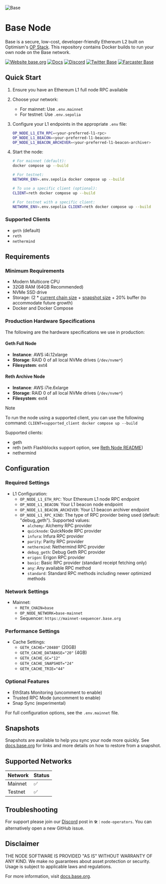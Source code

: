 ![Base](logo.webp)

# Base Node

Base is a secure, low-cost, developer-friendly Ethereum L2 built on Optimism's [OP Stack](https://stack.optimism.io/). This repository contains Docker builds to run your own node on the Base network.

[![Website base.org](https://img.shields.io/website-up-down-green-red/https/base.org.svg)](https://base.org)
[![Docs](https://img.shields.io/badge/docs-up-green)](https://docs.base.org/)
[![Discord](https://img.shields.io/discord/1067165013397213286?label=discord)](https://base.org/discord)
[![Twitter Base](https://img.shields.io/twitter/follow/Base?style=social)](https://x.com/Base)
[![Farcaster Base](https://img.shields.io/badge/Farcaster_Base-3d8fcc)](https://farcaster.xyz/base)

## Quick Start

1. Ensure you have an Ethereum L1 full node RPC available
2. Choose your network:
   - For mainnet: Use `.env.mainnet`
   - For testnet: Use `.env.sepolia`
3. Configure your L1 endpoints in the appropriate `.env` file:
   ```bash
   OP_NODE_L1_ETH_RPC=<your-preferred-l1-rpc>
   OP_NODE_L1_BEACON=<your-preferred-l1-beacon>
   OP_NODE_L1_BEACON_ARCHIVER=<your-preferred-l1-beacon-archiver>
   ```
4. Start the node:

   ```bash
   # For mainnet (default):
   docker compose up --build

   # For testnet:
   NETWORK_ENV=.env.sepolia docker compose up --build

   # To use a specific client (optional):
   CLIENT=reth docker compose up --build

   # For testnet with a specific client:
   NETWORK_ENV=.env.sepolia CLIENT=reth docker compose up --build
   ```

### Supported Clients

- `geth` (default)
- `reth`
- `nethermind`

## Requirements

### Minimum Requirements

- Modern Multicore CPU
- 32GB RAM (64GB Recommended)
- NVMe SSD drive
- Storage: (2 \* [current chain size](https://base.org/stats) + [snapshot size](https://basechaindata.vercel.app) + 20% buffer (to accommodate future growth)
- Docker and Docker Compose

### Production Hardware Specifications

The following are the hardware specifications we use in production:

#### Geth Full Node

- **Instance**: AWS i4i.12xlarge
- **Storage**: RAID 0 of all local NVMe drives (`/dev/nvme*`)
- **Filesystem**: ext4

#### Reth Archive Node

- **Instance**: AWS i7ie.6xlarge
- **Storage**: RAID 0 of all local NVMe drives (`/dev/nvme*`)
- **Filesystem**: ext4

> [!NOTE]
To run the node using a supported client, you can use the following command:
`CLIENT=supported_client docker compose up --build`
 
Supported clients:
 - geth
 - reth (with Flashblocks support option, see [Reth Node README](./reth/README.md))
 - nethermind

## Configuration

### Required Settings

- L1 Configuration:
  - `OP_NODE_L1_ETH_RPC`: Your Ethereum L1 node RPC endpoint
  - `OP_NODE_L1_BEACON`: Your L1 beacon node endpoint
  - `OP_NODE_L1_BEACON_ARCHIVER`: Your L1 beacon archiver endpoint
  - `OP_NODE_L1_RPC_KIND`: The type of RPC provider being used (default: "debug_geth"). Supported values:
    - `alchemy`: Alchemy RPC provider
    - `quicknode`: QuickNode RPC provider
    - `infura`: Infura RPC provider
    - `parity`: Parity RPC provider
    - `nethermind`: Nethermind RPC provider
    - `debug_geth`: Debug Geth RPC provider
    - `erigon`: Erigon RPC provider
    - `basic`: Basic RPC provider (standard receipt fetching only)
    - `any`: Any available RPC method
    - `standard`: Standard RPC methods including newer optimized methods

### Network Settings

- Mainnet:
  - `RETH_CHAIN=base`
  - `OP_NODE_NETWORK=base-mainnet`
  - Sequencer: `https://mainnet-sequencer.base.org`

### Performance Settings

- Cache Settings:
  - `GETH_CACHE="20480"` (20GB)
  - `GETH_CACHE_DATABASE="20"` (4GB)
  - `GETH_CACHE_GC="12"`
  - `GETH_CACHE_SNAPSHOT="24"`
  - `GETH_CACHE_TRIE="44"`

### Optional Features

- EthStats Monitoring (uncomment to enable)
- Trusted RPC Mode (uncomment to enable)
- Snap Sync (experimental)

For full configuration options, see the `.env.mainnet` file.

## Snapshots

Snapshots are available to help you sync your node more quickly. See [docs.base.org](https://docs.base.org/chain/run-a-base-node#snapshots) for links and more details on how to restore from a snapshot.

## Supported Networks

| Network | Status |
| ------- | ------ |
| Mainnet | ✅     |
| Testnet | ✅     |

## Troubleshooting

For support please join our [Discord](https://discord.gg/buildonbase) post in `🛠｜node-operators`. You can alternatively open a new GitHub issue.

## Disclaimer

THE NODE SOFTWARE IS PROVIDED "AS IS" WITHOUT WARRANTY OF ANY KIND. We make no guarantees about asset protection or security. Usage is subject to applicable laws and regulations.

For more information, visit [docs.base.org](https://docs.base.org/).
